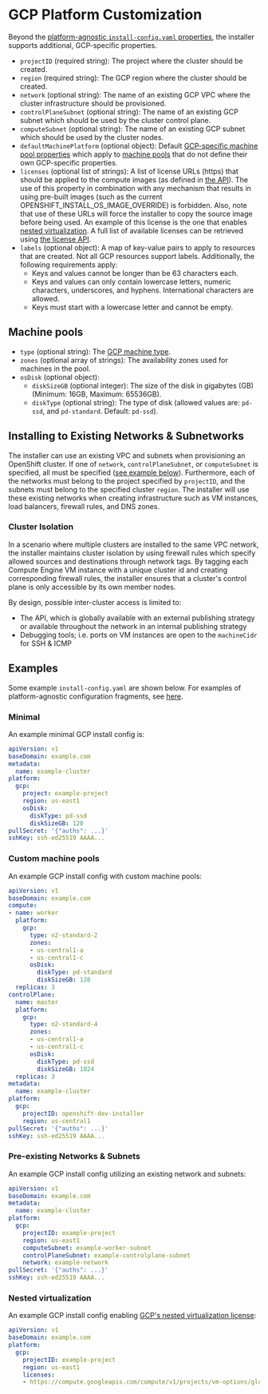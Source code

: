 # GCP Platform Customization

Beyond the [platform-agnostic `install-config.yaml` properties](../customization.md#platform-customization), the installer supports additional, GCP-specific properties.

* `projectID` (required string): The project where the cluster should be created.
* `region` (required string): The GCP region where the cluster should be created.
* `network` (optional string): The name of an existing GCP VPC where the cluster infrastructure should be provisioned.
* `controlPlaneSubnet` (optional string): The name of an existing GCP subnet which should be used by the cluster control plane.
* `computeSubnet` (optional string): The name of an existing GCP subnet which should be used by the cluster nodes.
* `defaultMachinePlatform` (optional object): Default [GCP-specific machine pool properties](#machine-pools) which apply to [machine pools](../customization.md#machine-pools) that do not define their own GCP-specific properties.
* `licenses` (optional list of strings): A list of license URLs (https) that should be applied to the compute images (as defined in [the API][compute-images]). The use of this property in combination with any mechanism that results in using pre-built images (such as the current OPENSHIFT_INSTALL_OS_IMAGE_OVERRIDE) is forbidden. Also, note that use of these URLs will force the installer to copy the source image before being used. An example of this license is the one that enables [nested virtualization][gcp-nested]. A full list of available licenses can be retrieved using [the license API][license-api].
* `labels` (optional object): A map of key-value pairs to apply to resources that are created. Not all GCP resources support labels.
  Additionally, the following requirements apply:
    * Keys and values cannot be longer than be 63 characters each.
    * Keys and values can only contain lowercase letters, numeric characters, underscores, and hyphens. International characters are allowed.
    * Keys must start with a lowercase letter and cannot be empty.

## Machine pools

* `type` (optional string): The [GCP machine type][machine-type].
* `zones` (optional array of strings): The availability zones used for machines in the pool.
* `osDisk` (optional object):
    * `diskSizeGB` (optional integer): The size of the disk in gigabytes (GB) (Minimum: 16GB, Maximum: 65536GB).
    * `diskType` (optional string): The type of disk (allowed values are: `pd-ssd`, and `pd-standard`. Default: `pd-ssd`).

## Installing to Existing Networks & Subnetworks

The installer can use an existing VPC and subnets when provisioning an OpenShift cluster. If one of `network`, `controlPlaneSubnet`, or `computeSubnet` is specified, all must be specified ([see example below](#pre-existing-networks--subnets)). Furthermore, each of the networks must belong to the project specified by `projectID`, and the subnets must belong to the specified cluster `region`. The installer will use these existing networks when creating infrastructure such as VM instances, load balancers, firewall rules, and DNS zones.

### Cluster Isolation

In a scenario where multiple clusters are installed to the same VPC network, the installer maintains cluster isolation by using firewall rules which specify allowed sources and destinations through network tags. By tagging each Compute Engine VM instance with a unique cluster id and creating corresponding firewall rules, the installer ensures that a cluster's control plane is only accessible by its own member nodes.

By design, possible inter-cluster access is limited to:
* The API, which is globally available with an external publishing strategy or available throughout the network in an internal publishing strategy
* Debugging tools; i.e. ports on VM instances are open to the `machineCidr` for SSH & ICMP

## Examples

Some example `install-config.yaml` are shown below.
For examples of platform-agnostic configuration fragments, see [here](../customization.md#examples).

### Minimal

An example minimal GCP install config is:

```yaml
apiVersion: v1
baseDomain: example.com
metadata:
  name: example-cluster
platform:
  gcp:
    project: example-project
    region: us-east1
    osDisk:
      diskType: pd-ssd
      diskSizeGB: 120
pullSecret: '{"auths": ...}'
sshKey: ssh-ed25519 AAAA...
```

### Custom machine pools

An example GCP install config with custom machine pools:

```yaml
apiVersion: v1
baseDomain: example.com
compute:
- name: worker
  platform: 
    gcp:
      type: n2-standard-2
      zones:
      - us-central1-a
      - us-central1-c
      osDisk:
        diskType: pd-standard
        diskSizeGB: 128
  replicas: 3
controlPlane:
  name: master
  platform:
    gcp:
      type: n2-standard-4
      zones:
      - us-central1-a
      - us-central1-c
      osDisk:
        diskType: pd-ssd
        diskSizeGB: 1024
  replicas: 3
metadata:
  name: example-cluster
platform:
  gcp:
    projectID: openshift-dev-installer
    region: us-central1
pullSecret: '{"auths": ...}'
sshKey: ssh-ed25519 AAAA...
```

### Pre-existing Networks & Subnets

An example GCP install config utilizing an existing network and subnets:

```yaml
apiVersion: v1
baseDomain: example.com
metadata:
  name: example-cluster
platform:
  gcp:
    projectID: example-project
    region: us-east1
    computeSubnet: example-worker-subnet
    controlPlaneSubnet: example-controlplane-subnet
    network: example-network
pullSecret: '{"auths": ...}'
sshKey: ssh-ed25519 AAAA...
```

### Nested virtualization

An example GCP install config enabling [GCP's nested virtualization license][gcp-nested]:

```yaml
apiVersion: v1
baseDomain: example.com
platform:
  gcp:
    projectID: example-project
    region: us-east1
    licenses:
    - https://compute.googleapis.com/compute/v1/projects/vm-options/global/licenses/enable-vmx
```

[machine-type]: https://cloud.google.com/compute/docs/machine-types
[compute-images]: https://cloud.google.com/compute/docs/reference/rest/v1/images
[gcp-nested]: https://cloud.google.com/compute/docs/instances/enable-nested-virtualization-vm-instances
[license-api]: https://cloud.google.com/compute/docs/reference/rest/v1/licenses/list
